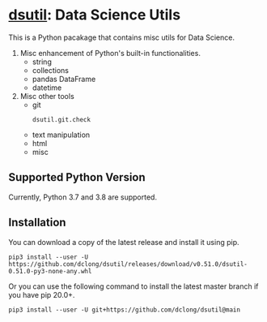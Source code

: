 # [dsutil](https://github.com/dclong/dsutil): Data Science Utils

This is a Python pacakage that contains misc utils for Data Science.

1. Misc enhancement of Python's built-in functionalities.
    - string
    - collections
    - pandas DataFrame
    - datetime
2. Misc other tools
    - git
      ```
      dsutil.git.check
      ```
    - text manipulation
    - html
    - misc
    
## Supported Python Version

Currently, Python 3.7 and 3.8 are supported.

## Installation

You can download a copy of the latest release and install it using pip.
```
pip3 install --user -U https://github.com/dclong/dsutil/releases/download/v0.51.0/dsutil-0.51.0-py3-none-any.whl
```
Or you can use the following command to install the latest master branch
if you have pip 20.0+.
```
pip3 install --user -U git+https://github.com/dclong/dsutil@main
```
